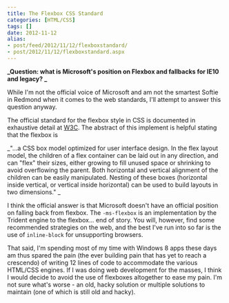 ```yaml
---
title: The Flexbox CSS Standard
categories: [HTML/CSS]
tags: []
date: 2012-11-12
alias:
- post/feed/2012/11/12/flexboxstandard/
- post/2012/11/12/flexboxstandard.aspx
---
```


**_Question: what is Microsoft&#39;s position on Flexbox and fallbacks for IE10 and legacy? _**

While I&#39;m not the official voice of Microsoft and am not the smartest Softie in Redmond when it comes to the web standards, I&#39;ll attempt to answer this question anyway.


The official standard for the flexbox style in CSS is documented in exhaustive detail at [W3C](http://www.w3.org/TR/css3-flexbox/). The abstract of this implement is helpful stating that the flexbox is

_"...a CSS box model optimized for user interface design. In the flex layout model, the children of a flex container can be laid out in any direction, and can "flex" their sizes, either growing to fill unused space or shrinking to avoid overflowing the parent. Both horizontal and vertical alignment of the children can be easily manipulated. Nesting of these boxes (horizontal inside vertical, or vertical inside horizontal) can be used to build layouts in two dimensions." _

I think the official answer is that Microsoft doesn&#39;t have an official position on falling back from flexbox. The `-ms-flexbox` is an implementation by the Trident engine to the flexbox... end of story. You will, however, find some recommended strategies on the web, and the best I&#39;ve run into so far is the use of `inline-block` for unsupporting browsers.

That said, I&#39;m spending most of my time with Windows 8 apps these days am thus spared the pain (the ever building pain that has yet to reach a crescendo) of writing 12 lines of code to accommodate the various HTML/CSS engines. If I was doing web development for the masses, I think I would decide to avoid the use of flexboxes altogether to ease my pain. I&#39;m not sure what&#39;s worse - an old, hacky solution or multiple solutions to maintain (one of which is still old and hacky).

 

    